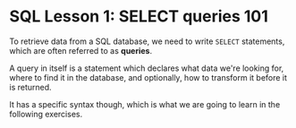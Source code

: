 # SQL Lesson 1: SELECT queries 101

To retrieve data from a SQL database, we need to write `SELECT` statements, which are often referred to as **queries**.

A query in itself is a statement which declares what data we're looking for, where to find it in the database, and optionally, how to transform it before it is returned.

It has a specific syntax though, which is what we are going to learn in the following exercises.
